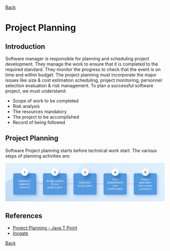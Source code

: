 [Back](README.md)

<h1>Project Planning</h1>

## Introduction

<p>Software manager is responsible for planning and scheduling project development. They manage the work to ensure that it is completed to the required standard. They monitor the progress to check that the event is on time and within budget. The project planning must incorporate the major issues like size & cost estimation scheduling, project monitoring, personnel selection evaluation & risk management. To plan a successful software project, we must understand:</p>

- Scope of work to be completed
- Risk analysis
- The resources mandatory
- The project to be accomplished
- Record of being followed

## Project Planning

<p>Software Project planning starts before technical work start. The various steps of planning activities are:</p>

![Project Planning](resources/project_planning.jpg)

## References

- [Project Planning - Java T Point](https://www.javatpoint.com/software-project-planning)
- [Invgate](https://blog.invgate.com/how-to-ensure-your-project-planning-is-successful)

[Back](README.md)
